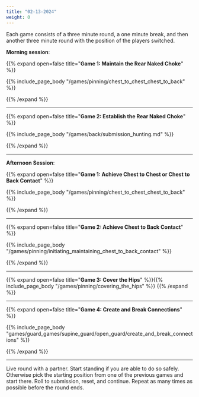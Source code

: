 ```yaml
---
title: "02-13-2024"
weight: 0
---
```


Each game consists of a three minute round, a one minute break, and then another three minute round with the position of the players switched. 

**Morning session**:

{{% expand open=false title="**Game 1: Maintain the Rear Naked Choke**" %}}

{{% include_page_body "/games/pinning/chest_to_chest_chest_to_back" %}}

{{% /expand %}}

---

{{% expand open=false title="**Game 2: Establish the Rear Naked Choke**" %}}

{{% include_page_body "/games/back/submission_hunting.md" %}}

{{% /expand %}}

---

**Afternoon Session**:

{{% expand open=false title="**Game 1: Achieve Chest to Chest or Chest to Back Contact**" %}}

{{% include_page_body "/games/pinning/chest_to_chest_chest_to_back" %}}

{{% /expand %}}

---
{{% expand open=false title="**Game 2: Achieve Chest to Back Contact**" %}}

{{% include_page_body "/games/pinning/initiating_maintaining_chest_to_back_contact" %}}

{{% /expand %}}

---
{{% expand open=false title="**Game 3: Cover the Hips**" %}}{{% include_page_body "/games/pinning/covering_the_hips" %}}
{{% /expand %}}

---
{{% expand open=false title="**Game 4: Create and Break Connections**" %}}

{{% include_page_body "games/guard_games/supine_guard/open_guard/create_and_break_connections" %}}

{{% /expand %}}

---
Live round with a partner. Start standing if you are able to do so safely. Otherwise pick the starting position from one of the previous games and start there. Roll to submission, reset, and continue. Repeat as many times as possible before the round ends.